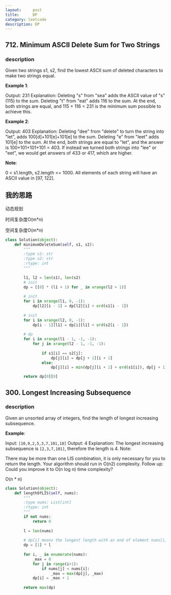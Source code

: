 ```yaml
---
layout:     post
title:      DP
category: leetcode
description: DP
---
```


## 712. Minimum ASCII Delete Sum for Two Strings
### description

Given two strings s1, s2, find the lowest ASCII sum of deleted characters to make two strings equal.

**Example 1**:

Output: 231
Explanation: Deleting "s" from "sea" adds the ASCII value of "s" (115) to the sum.
Deleting "t" from "eat" adds 116 to the sum.
At the end, both strings are equal, and 115 + 116 = 231 is the minimum sum possible to achieve this.



**Example 2**:

Output: 403
Explanation: Deleting "dee" from "delete" to turn the string into "let",
adds 100[d]+101[e]+101[e] to the sum.  Deleting "e" from "leet" adds 101[e] to the sum.
At the end, both strings are equal to "let", and the answer is 100+101+101+101 = 403.
If instead we turned both strings into "lee" or "eet", we would get answers of 433 or 417, which are higher.

**Note**:

0 < s1.length, s2.length <= 1000.
All elements of each string will have an ASCII value in [97, 122].

## 我的思路
动态规划

时间复杂度O(m*n)

空间复杂度O(m*n)

```python
class Solution(object):
    def minimumDeleteSum(self, s1, s2):
        """
        :type s1: str
        :type s2: str
        :rtype: int
        """
        
        l1, l2 = len(s1), len(s2)
        # init
        dp = [[0] * (l1 + 1) for _ in xrange(l2 + 1)]
        
        # init 
        for i in xrange(l1, 0, -1):
            dp[l2][i - 1] = dp[l2][i] + ord(s1[i - 1])
        
        # init    
        for i in xrange(l2, 0, -1):
            dp[i - 1][l1] = dp[i][l1] + ord(s2[i - 1])
        
        # dp
        for i in xrange(l1 - 1, -1, -1):
            for j in xrange(l2 - 1, -1, -1):
                
                if s1[i] == s2[j]:
                    dp[j][i] = dp[j + 1][i + 1]
                else:
                    dp[j][i] = min(dp[j][i + 1] + ord(s1[i]), dp[j + 1][i] + ord(s2[j]))

        return dp[0][0]
```


## 300. Longest Increasing Subsequence
### description
Given an unsorted array of integers, find the length of longest increasing subsequence.

**Example**:

Input: ```[10,9,2,5,3,7,101,18]```
Output: 4 
Explanation: The longest increasing subsequence is ```[2,3,7,101]```, therefore the length is 4. 
Note:

There may be more than one LIS combination, it is only necessary for you to return the length.
Your algorithm should run in O(n2) complexity.
Follow up: Could you improve it to O(n log n) time complexity?

O(n * n)
```python
class Solution(object):
    def lengthOfLIS(self, nums):
        """
        :type nums: List[int]
        :rtype: int
        """
        if not nums:
            return 0
        
        l = len(nums)
        
        # dp[i] means the longest length with an end of element nums[i]
        dp = [1] * l 
        
        for i, _ in enumerate(nums):
            _max = 0
            for j in range(i+1):
                if nums[j] < nums[i]:
                    _max = max(dp[j], _max) 
            dp[i] = _max + 1
        
        return max(dp)
```

